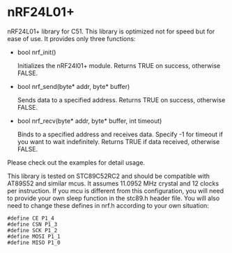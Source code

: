 nRF24L01+
=========

nRF24L01+ library for C51. This library is optimized not for speed but for ease of use. It provides only three functions:

* bool nrf_init()

	Initializes the nRF24l01+ module. Returns TRUE on success, otherwise FALSE.

* bool nrf_send(byte* addr, byte* buffer)

	Sends data to a specified address. Returns TRUE on success, otherwise FALSE.

* bool nrf_recv(byte* addr, byte* buffer, int timeout)

	Binds to a specified address and receives data. Specify -1 for timeout if you want to wait indefinitely. Returns TRUE if data received, otherwise FALSE.

Please check out the examples for detail usage.

This library is tested on STC89C52RC2 and should be compatible with AT89S52 and similar mcus. It assumes 11.0952 MHz crystal and 12 clocks per instruction. If you mcu is different from this configuration, you will need to provide your own sleep function in the stc89.h header file. You will also need to change these defines in nrf.h according to your own situation:

	#define CE P1_4
	#define CSN P1_3
	#define SCK P1_2
	#define MOSI P1_1
	#define MISO P1_0
